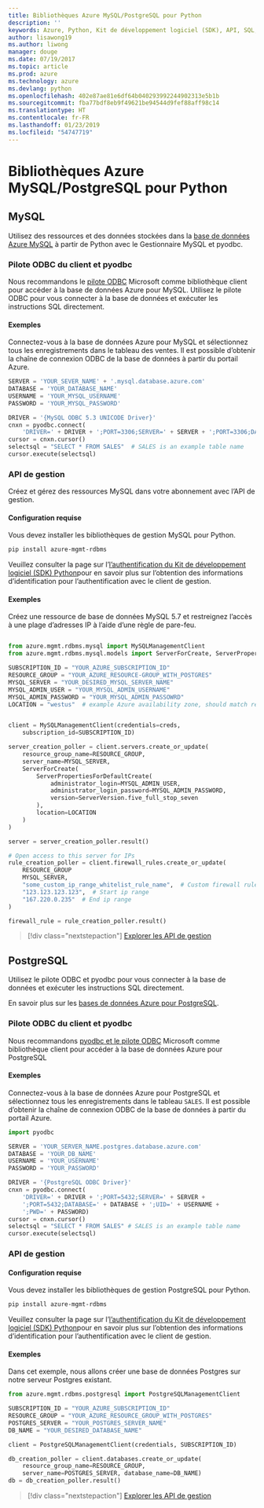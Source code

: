 ```yaml
---
title: Bibliothèques Azure MySQL/PostgreSQL pour Python
description: ''
keywords: Azure, Python, Kit de développement logiciel (SDK), API, SQL, base de données, MySQL, PostgreSQL
author: lisawong19
ms.author: liwong
manager: douge
ms.date: 07/19/2017
ms.topic: article
ms.prod: azure
ms.technology: azure
ms.devlang: python
ms.openlocfilehash: 402e87ae81e6df64b040293992244902313e5b1b
ms.sourcegitcommit: fba77bdf8eb9f49621be94544d9fef88aff98c14
ms.translationtype: HT
ms.contentlocale: fr-FR
ms.lasthandoff: 01/23/2019
ms.locfileid: "54747719"
---
```

# <a name="azure-mysqlpostgresql-libraries-for-python"></a>Bibliothèques Azure MySQL/PostgreSQL pour Python

## <a name="mysql"></a>MySQL

Utilisez des ressources et des données stockées dans la [base de données Azure MySQL](/azure/mysql/overview) à partir de Python avec le Gestionnaire MySQL et pyodbc.

### <a name="client-odbc-driver-and-pyodbc"></a>Pilote ODBC du client et pyodbc

Nous recommandons le [pilote ODBC](/azure/sql-database/sql-database-connect-query-python#install-the-python-and-database-communication-libraries) Microsoft comme bibliothèque client pour accéder à la base de données Azure pour MySQL. Utilisez le pilote ODBC pour vous connecter à la base de données et exécuter les instructions SQL directement.

#### <a name="example"></a>Exemples

Connectez-vous à la base de données Azure pour MySQL et sélectionnez tous les enregistrements dans le tableau des ventes. Il est possible d’obtenir la chaîne de connexion ODBC de la base de données à partir du portail Azure.

```python
SERVER = 'YOUR_SEVER_NAME' + '.mysql.database.azure.com'
DATABASE = 'YOUR_DATABASE_NAME'
USERNAME = 'YOUR_MYSQL_USERNAME'
PASSWORD = 'YOUR_MYSQL_PASSWORD'

DRIVER = '{MySQL ODBC 5.3 UNICODE Driver}'
cnxn = pyodbc.connect(
    'DRIVER=' + DRIVER + ';PORT=3306;SERVER=' + SERVER + ';PORT=3306;DATABASE=' + DATABASE + ';UID=' + USERNAME + ';PWD=' + PASSWORD)
cursor = cnxn.cursor()
selectsql = "SELECT * FROM SALES"  # SALES is an example table name
cursor.execute(selectsql)
```

### <a name="management-api"></a>API de gestion

Créez et gérez des ressources MySQL dans votre abonnement avec l’API de gestion.

#### <a name="requirements"></a>Configuration requise
Vous devez installer les bibliothèques de gestion MySQL pour Python.
```bash
pip install azure-mgmt-rdbms
```

Veuillez consulter la page sur l’[l’authentification du Kit de développement logiciel (SDK) Python](https://docs.microsoft.com/python/azure/python-sdk-azure-authenticate)pour en savoir plus sur l’obtention des informations d’identification pour l’authentification avec le client de gestion.

#### <a name="example"></a>Exemples

Créez une ressource de base de données MySQL 5.7 et restreignez l’accès à une plage d’adresses IP à l’aide d’une règle de pare-feu.

```python

from azure.mgmt.rdbms.mysql import MySQLManagementClient
from azure.mgmt.rdbms.mysql.models import ServerForCreate, ServerPropertiesForDefaultCreate, ServerVersion

SUBSCRIPTION_ID = "YOUR_AZURE_SUBSCRIPTION_ID"
RESOURCE_GROUP = "YOUR_AZURE_RESOURCE-GROUP_WITH_POSTGRES"
MYSQL_SERVER = "YOUR_DESIRED_MYSQL_SERVER_NAME"
MYSQL_ADMIN_USER = "YOUR_MYSQL_ADMIN_USERNAME"
MYSQL_ADMIN_PASSWORD = "YOUR_MYSQL_ADMIN_PASSOWRD"
LOCATION = "westus"  # example Azure availability zone, should match resource group


client = MySQLManagementClient(credentials=creds,
    subscription_id=SUBSCRIPTION_ID)

server_creation_poller = client.servers.create_or_update(
    resource_group_name=RESOURCE_GROUP,
    server_name=MYSQL_SERVER,
    ServerForCreate(
        ServerPropertiesForDefaultCreate(
            administrator_login=MYSQL_ADMIN_USER,
            administrator_login_password=MYSQL_ADMIN_PASSWORD,
            version=ServerVersion.five_full_stop_seven
        ),
        location=LOCATION
    )
)

server = server_creation_poller.result()

# Open access to this server for IPs
rule_creation_poller = client.firewall_rules.create_or_update(
    RESOURCE_GROUP
    MYSQL_SERVER,
    "some_custom_ip_range_whitelist_rule_name",  # Custom firewall rule name
    "123.123.123.123",  # Start ip range
    "167.220.0.235"  # End ip range
)

firewall_rule = rule_creation_poller.result()
```

> [!div class="nextstepaction"]
> [Explorer les API de gestion](/python/api/overview/azure/postgresql/mysql/management)

## <a name="postgresql"></a>PostgreSQL
Utilisez le pilote ODBC et pyodbc pour vous connecter à la base de données et exécuter les instructions SQL directement.

En savoir plus sur les [bases de données Azure pour PostgreSQL](https://docs.microsoft.com/azure/postgresql/).

### <a name="client-odbc-driver-and-pyodbc"></a>Pilote ODBC du client et pyodbc
Nous recommandons [pyodbc et le pilote ODBC](https://docs.microsoft.com/azure/sql-database/sql-database-connect-query-python#install-the-python-and-database-communication-libraries) Microsoft comme bibliothèque client pour accéder à la base de données Azure pour PostgreSQL

#### <a name="example"></a>Exemples 

Connectez-vous à la base de données Azure pour PostgreSQL et sélectionnez tous les enregistrements dans le tableau `SALES`. Il est possible d’obtenir la chaîne de connexion ODBC de la base de données à partir du portail Azure.

```python
import pyodbc

SERVER = 'YOUR_SERVER_NAME.postgres.database.azure.com'
DATABASE = 'YOUR_DB_NAME'
USERNAME = 'YOUR_USERNAME'
PASSWORD = 'YOUR_PASSWORD'

DRIVER = '{PostgreSQL ODBC Driver}'
cnxn = pyodbc.connect(
    'DRIVER=' + DRIVER + ';PORT=5432;SERVER=' + SERVER +
    ';PORT=5432;DATABASE=' + DATABASE + ';UID=' + USERNAME +
    ';PWD=' + PASSWORD)
cursor = cnxn.cursor()
selectsql = "SELECT * FROM SALES" # SALES is an example table name
cursor.execute(selectsql)
```

### <a name="management-api"></a>API de gestion
#### <a name="requirements"></a>Configuration requise
Vous devez installer les bibliothèques de gestion PostgreSQL pour Python.
```bash
pip install azure-mgmt-rdbms
```

Veuillez consulter la page sur l’[l’authentification du Kit de développement logiciel (SDK) Python](https://docs.microsoft.com/python/azure/python-sdk-azure-authenticate)pour en savoir plus sur l’obtention des informations d’identification pour l’authentification avec le client de gestion.

#### <a name="example"></a>Exemples
Dans cet exemple, nous allons créer une base de données Postgres sur notre serveur Postgres existant.
```python
from azure.mgmt.rdbms.postgresql import PostgreSQLManagementClient

SUBSCRIPTION_ID = "YOUR_AZURE_SUBSCRIPTION_ID"
RESOURCE_GROUP = "YOUR_AZURE_RESOURCE_GROUP_WITH_POSTGRES"
POSTGRES_SERVER = "YOUR_POSTGRES_SERVER_NAME"
DB_NAME = "YOUR_DESIRED_DATABASE_NAME"

client = PostgreSQLManagementClient(credentials, SUBSCRIPTION_ID)

db_creation_poller = client.databases.create_or_update(
    resource_group_name=RESOURCE_GROUP,
    server_name=POSTGRES_SERVER, database_name=DB_NAME)
db = db_creation_poller.result()
```

> [!div class="nextstepaction"]
> [Explorer les API de gestion](/python/api/overview/azure/postgresql/mysql/management)
